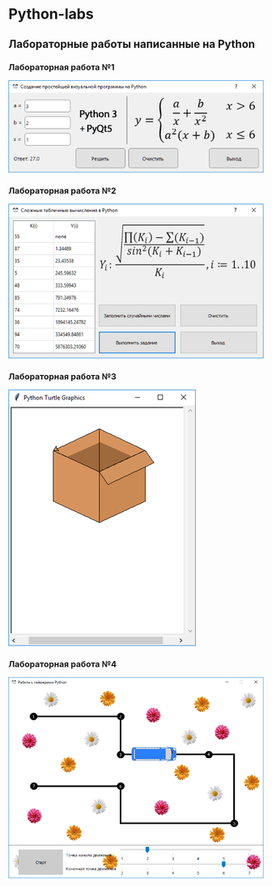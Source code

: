 ﻿# Python-labs
## Лабораторные работы написанные на Python
### Лабораторная работа №1

![Lab2](https://github.com/SergeyMyssak/labs-python/blob/master/Python-1/Image.png)

### Лабораторная работа №2

![Lab3](https://github.com/SergeyMyssak/labs-python/blob/master/Python-2/Image.png)

### Лабораторная работа №3

![Lab4](https://github.com/SergeyMyssak/labs-python/blob/master/Python-3/Image.png)

### Лабораторная работа №4

![Lab5](https://github.com/SergeyMyssak/labs-python/blob/master/Python-4/Image.png)
